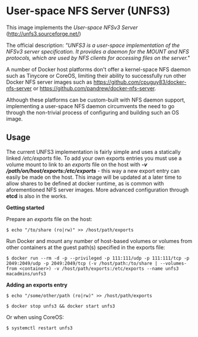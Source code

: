 User-space NFS Server (UNFS3)
=====================

This image implements the *User-space NFSv3 Server* (http://unfs3.sourceforge.net/)

The official description: _"UNFS3 is a user-space implementation of the NFSv3 server specification. It provides a daemon for the MOUNT and NFS protocols, which are used by NFS clients for accessing files on the server."_

A number of Docker host platforms don't offer a kernel-space NFS daemon such as Tinycore or CoreOS, limiting their ability to successfully run other Docker NFS server images such as https://github.com/cpuguy83/docker-nfs-server or https://github.com/pandrew/docker-nfs-server.

Although these platforms can be custom-built with NFS daemon support, implementing a user-space NFS daemon circumvents the need to go through the non-trivial process of configuring and building such an OS image.

Usage
-----
The current UNFS3 implementation is fairly simple and uses a statically linked _/etc/exports_ file. To add your own exports entries you must use a volume mount to link to an _exports_ file on the host with _**-v /path/on/host/exports:/etc/exports**_ - this way a new export entry can easily be made on the host. This image will be updated at a later time to allow shares to be defined at docker runtime, as is common with aforementioned NFS server images. More advanced configuration through **etcd** is also in the works.

**Getting started**

Prepare an _exports_ file on the host:

`
$ echo "/to/share (ro|rw)" >> /host/path/exports
`

Run Docker and mount any number of host-based volumes or volumes from other containers at the guest path(s) specified in the exports file:

`
$ docker run --rm -d -p --privileged -p 111:111/udp -p 111:111/tcp -p 2049:2049/udp -p 2049:2049/tcp (-v /host/path:/to/share | --volumes-from <container>) -v /host/path/exports:/etc/exports --name unfs3 macadmins/unfs3
`

**Adding an exports entry**

`$ echo "/some/other/path (ro|rw)" >> /host/path/exports`

`$ docker stop unfs3 && docker start unfs3`

Or when using CoreOS:

`$ systemctl restart unfs3`
